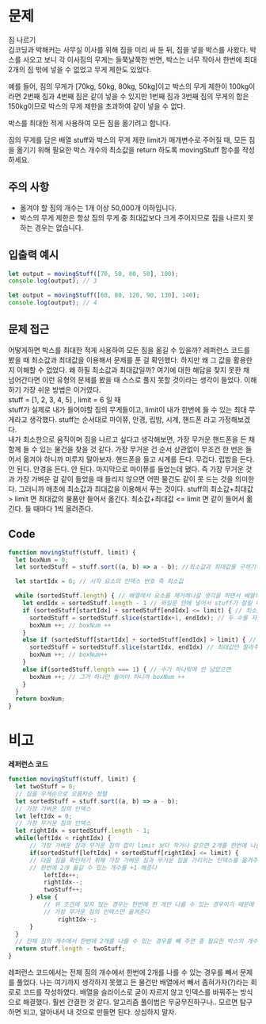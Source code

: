 # 문제
짐 나르기<br>
김코딩과 박해커는 사무실 이사를 위해 짐을 미리 싸 둔 뒤, 짐을 넣을 박스를 사왔다. 박스를 사오고 보니 각 이사짐의 무게는 들쭉날쭉한 반면, 박스는 너무 작아서 한번에 최대 2개의 짐 밖에 넣을 수 없었고 무게 제한도 있었다.

예를 들어, 짐의 무게가 [70kg, 50kg, 80kg, 50kg]이고 박스의 무게 제한이 100kg이라면 2번째 짐과 4번째 짐은 같이 넣을 수 있지만 1번째 짐과 3번째 짐의 무게의 합은 150kg이므로 박스의 무게 제한을 초과하여 같이 넣을 수 없다.

박스를 최대한 적게 사용하여 모든 짐을 옮기려고 합니다.

짐의 무게를 담은 배열 stuff와 박스의 무게 제한 limit가 매개변수로 주어질 때, 모든 짐을 옮기기 위해 필요한 박스 개수의 최소값을 return 하도록 movingStuff 함수를 작성하세요.



## 주의 사항
+ 옮겨야 할 짐의 개수는 1개 이상 50,000개 이하입니다.
+ 박스의 무게 제한은 항상 짐의 무게 중 최대값보다 크게 주어지므로 짐을 나르지 못하는 경우는 없습니다.



## 입출력 예시
```js
let output = movingStuff([70, 50, 80, 50], 100);
console.log(output); // 3

let output = movingStuff([60, 80, 120, 90, 130], 140);
console.log(output); // 4
```



## 문제 접근
어떻게하면 박스를 최대한 적게 사용하여 모든 짐을 옮길 수 있을까? 레퍼런스 코드를 봤을 때 최소값과 최대값을 이용해서 문제를 푼 걸 확인했다. 하지만 왜 그 값을 활용한지 이해할 수 없었다. 왜 하필 최소값과 최대값일까? 여기에 대한 해답을 찾지 못한 채 넘어간다면 이런 유형의 문제를 봤을 때 스스로 풀지 못할 것이라는 생각이 들었다. 이해하기 가장 쉬운 방법은 이거였다. <br>
stuff = [1, 2, 3, 4, 5] , limit = 6 일 때 <br>
stuff가 실제로 내가 들어야할 짐의 무게들이고, limit이 내가 한번에 들 수 있는 최대 무게라고 생각했다. stuff는 순서대로 마이쮸, 안경, 립밤, 시계, 핸드폰 라고 가정해보겠다.<br>
내가 최소한으로 움직이며 짐을 나르고 싶다고 생각해보면, 가장 무거운 핸드폰을 든 채 함께 들 수 있는 물건을 찾을 것 같다. 가장 무거운 건 순서 상관없이 무조건 한 번은 들어서 옮겨야 하니까 미루지 말아보자.
핸드폰을 들고 시계를 든다. 무겁다. 립밤을 든다. 안 된다. 안경을 든다. 안 된다. 마지막으로 마이쮸를 들었는데 됐다. 즉 가장 무거운 것과 가장 가벼운 걸 같이 들었을 때 들리지 않으면 어떤 물건도 같이 못 드는 것을 의미한다. 그러니까 애초에 최소값과 최대값을 이용해서 푸는 것이다. stuff의 최소값+최대값 > limit 면 최대값의 물품만 들어서 옮긴다. 최소값+최대값 <= limit 면 같이 들어서 옮긴다. 들 때마다 1씩 올려준다.



## Code

```js
function movingStuff(stuff, limit) {
  let boxNum = 0;
  let sortedStuff = stuff.sort((a, b) => a - b); //최소값과 최대값을 구하기 쉽게 오름차순 정리

  let startIdx = 0; // 시작 요소의 인덱스 번호 즉 최소값

  while (sortedStuff.length) { // 배열에서 요소를 제거해나갈 생각을 하면서 배열의 길이까지 돌게하였다
    let endIdx = sortedStuff.length - 1 // 와일문 안에 넣어서 stuff가 잘릴 때마다 endIdx가 재할당되게 했다.
    if (sortedStuff[startIdx] + sortedStuff[endIdx] <= limit) { // 최소값 + 최대값이 limit보다 작다면
      sortedStuff = sortedStuff.slice(startIdx+1, endIdx); // 두 수를 자르고
      boxNum ++; // boxNum ++
    } 
    else if (sortedStuff[startIdx] + sortedStuff[endIdx] > limit) { // 최소값 + 최대값이 limit보다 크면
      sortedStuff = sortedStuff.slice(startIdx, endIdx) // 최대값만 잘라주고
      boxNum ++; // boxNum++
    }
    else if(sortedStuff.length === 1) { // 수가 하나밖에 안 남았으면 
      boxNum ++; // 그거 하나만 들어야 하니까 boxNum ++
    }
  }
  return boxNum; 
}

```

# 비고


**레퍼런스 코드**

```js
function movingStuff(stuff, limit) {
  let twoStuff = 0;
  // 짐을 무게순으로 오름차순 정렬
  let sortedStuff = stuff.sort((a, b) => a - b);
  // 가장 가벼운 짐의 인덱스
  let leftIdx = 0;
  // 가장 무거운 짐의 인덱스
  let rightIdx = sortedStuff.length - 1;
  while(leftIdx < rightIdx) {
      // 가장 가벼운 짐과 무거운 짐의 합이 limit 보다 작거나 같으면 2개를 한번에 나를 수 있다
      if(sortedStuff[leftIdx] + sortedStuff[rightIdx] <= limit) {
      // 다음 짐을 확인하기 위해 가장 가벼운 짐과 무거운 짐을 가리키는 인덱스를 옮겨주고
      // 한번에 2개 옮길 수 있는 개수를 +1 해준다   
          leftIdx++;
          rightIdx--;
          twoStuff++;
      } else {
          // 위 조건에 맞지 않는 경우는 한번에 한 개만 나를 수 있는 경우이기 때문에
          // 가장 무거운 짐의 인덱스만 옮겨준다
              rightIdx--;
      }
  }
  // 전체 짐의 개수에서 한번에 2개를 나를 수 있는 경우를 빼 주면 총 필요한 박스의 개수를 구할 수 있다
  return stuff.length - twoStuff;
}
```

레퍼런스 코드에서는 전체 짐의 개수에서 한번에 2개를 나를 수 있는 경우를 빼서 문제를 풀었다. 나는 여기까지 생각하지 못했고 든 물건만 배열에서 빼서 좁혀가자(?)라는 회로로 코드를 작성하였다. 배열을 슬라이스로 굳이 자르지 않고 인덱스를 바꿔주는 방식으로 해결했다. 훨씬 간결한 것 같다. 알고리즘 풀이법은 무궁무진하구나.. 모르면 탐구하면 되고, 알아내서 내 것으로 만들면 된다. 상심하지 말자.
